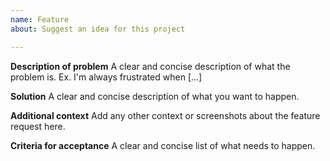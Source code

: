 ```yaml
---
name: Feature
about: Suggest an idea for this project

---
```


**Description of problem**
A clear and concise description of what the problem is. Ex. I'm always frustrated when [...]

**Solution**
A clear and concise description of what you want to happen.

**Additional context**
Add any other context or screenshots about the feature request here.

**Criteria for acceptance**
A clear and concise list of what needs to happen.
